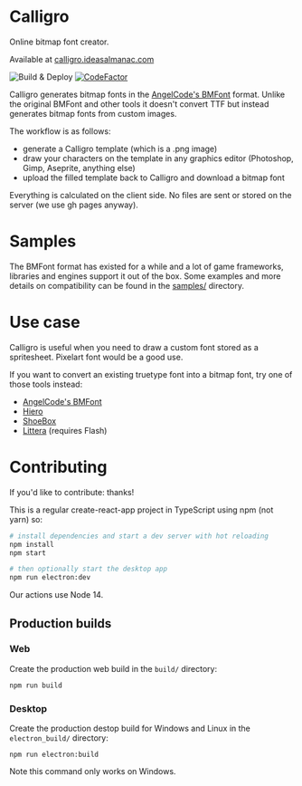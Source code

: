 # Calligro
Online bitmap font creator. 

Available at [calligro.ideasalmanac.com](https://calligro.ideasalmanac.com)

![Build & Deploy](https://github.com/Voycawojka/calligro/workflows/Build%20&%20Deploy/badge.svg)
[![CodeFactor](https://www.codefactor.io/repository/github/voycawojka/calligro/badge)](https://www.codefactor.io/repository/github/voycawojka/calligro)

Calligro generates bitmap fonts in the [AngelCode's BMFont](https://www.angelcode.com/products/bmfont/) format.
Unlike the original BMFont and other tools it doesn't convert TTF but instead generates bitmap fonts from custom images.

The workflow is as follows:
- generate a Calligro template (which is a .png image)
- draw your characters on the template in any graphics editor (Photoshop, Gimp, Aseprite, anything else)
- upload the filled template back to Calligro and download a bitmap font

Everything is calculated on the client side. No files are sent or stored on the server (we use gh pages anyway).

# Samples
The BMFont format has existed for a while and a lot of game frameworks, libraries and engines support it out of the box.
Some examples and more details on compatibility can be found in the [samples/](samples) directory.

# Use case
Calligro is useful when you need to draw a custom font stored as a spritesheet. Pixelart font would be a good use.

If you want to convert an existing truetype font into a bitmap font, try one of those tools instead:
- [AngelCode's BMFont](https://www.angelcode.com/products/bmfont/) 
- [Hiero](https://github.com/libgdx/libgdx/wiki/Hiero)
- [ShoeBox](http://renderhjs.net/shoebox/)
- [Littera](http://kvazars.com/littera/) (requires Flash)

# Contributing
If you'd like to contribute: thanks!

This is a regular create-react-app project in TypeScript using npm (not yarn) so:

```bash
# install dependencies and start a dev server with hot reloading
npm install
npm start

# then optionally start the desktop app
npm run electron:dev
```

Our actions use Node 14.

## Production builds

### Web

Create the production web build in the `build/` directory:

```bash
npm run build
```

### Desktop

Create the production destop build for Windows and Linux in the `electron_build/` directory:

```
npm run electron:build
```

Note this command only works on Windows.

